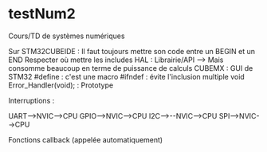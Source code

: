 # testNum2

Cours/TD de systèmes numériques

Sur STM32CUBEIDE :
  Il faut toujours mettre son code entre un BEGIN et un END
  Respecter où mettre les includes
  HAL : Librairie/API --> Mais consomme beaucoup en terme de puissance de calculs
  CUBEMX : GUI de STM32
  #define : c'est une macro
  #ifndef : évite l'inclusion multiple
  void Error_Handler(void); : Prototype
  
Interruptions : 

UART-->NVIC-->CPU
GPIO-->NVIC-->CPU
I2C-->--NVIC-->CPU
SPI-->NVIC-->CPU

Fonctions callback (appelée automatiquement)
